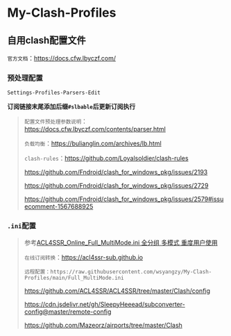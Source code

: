 # My-Clash-Profiles

## 自用clash配置文件

`官方文档`：https://docs.cfw.lbyczf.com/

### 预处理配置

`Settings-Profiles-Parsers-Edit`

**订阅链接末尾添加后缀`#slbable`后更新订阅执行**

> `配置文件预处理参数说明`：https://docs.cfw.lbyczf.com/contents/parser.html
>
> `负载均衡`：https://bulianglin.com/archives/lb.html
>
> `clash-rules`：https://github.com/Loyalsoldier/clash-rules
>
> https://github.com/Fndroid/clash_for_windows_pkg/issues/2193
>
> https://github.com/Fndroid/clash_for_windows_pkg/issues/2729
>
> https://github.com/Fndroid/clash_for_windows_pkg/issues/2579#issuecomment-1567688925

### `.ini`配置

> 参考[ACL4SSR_Online_Full_MultiMode.ini 全分组 多模式 重度用户使用](https://raw.githubusercontent.com/ACL4SSR/ACL4SSR/master/Clash/config/ACL4SSR_Online_Full_MultiMode.ini)
>
> `在线订阅转换`：https://acl4ssr-sub.github.io
>
> `远程配置：https://raw.githubusercontent.com/wsyangzy/My-Clash-Profiles/main/Full_MultiMode.ini`
>
> https://github.com/ACL4SSR/ACL4SSR/tree/master/Clash/config
>
> https://cdn.jsdelivr.net/gh/SleepyHeeead/subconverter-config@master/remote-config
>
> https://github.com/Mazeorz/airports/tree/master/Clash

